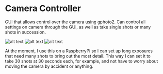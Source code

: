 # Camera Controller
GUI that allows control over the camera using gphoto2.
Can control all settings on camera through the GUI, as well as take single shots or many shots in succession.



![alt text](https://i.imgur.com/4093Bkw.png)
![alt text](https://i.imgur.com/3FfDIyE.png)
![alt text](https://i.imgur.com/Mx2hYJX.png)


At the moment, I use this on a RaspberryPi so I can set up long exposures that need many shots to bring out the most detail. This way I can set it to take 30 shots at 30 seconds each, for example, and not have to worry about moving the camera by accident or anything.
